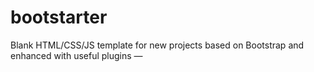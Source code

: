 # bootstarter

Blank HTML/CSS/JS template for new projects based on Bootstrap and enhanced with useful plugins — 
